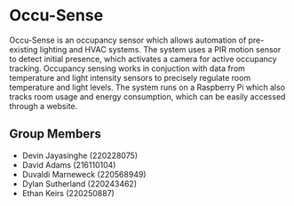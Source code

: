 Occu-Sense
============
Occu-Sense is an occupancy sensor which allows automation of pre-existing lighting and HVAC systems. The system uses a PIR motion sensor to detect initial presence, which activates a camera for active occupancy tracking. Occupancy sensing works in conjuction with data from temperature and light intensity sensors to precisely regulate room temperature and light levels. The system runs on a Raspberry Pi which also tracks room usage and energy consumption, which can be easily accessed through a website.



## Group Members
* Devin Jayasinghe (220228075)
* David Adams (216110104)
* Duvaldi Marneweck (220568949)
* Dylan Sutherland (220243462)
* Ethan Keirs (220250887)
